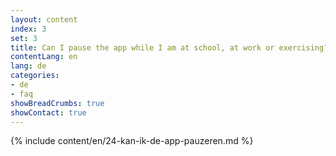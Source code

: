 ```yaml
---
layout: content
index: 3
set: 3
title: Can I pause the app while I am at school, at work or exercising?
contentLang: en
lang: de
categories:
- de
- faq
showBreadCrumbs: true
showContact: true
---
```

{% include content/en/24-kan-ik-de-app-pauzeren.md %}
